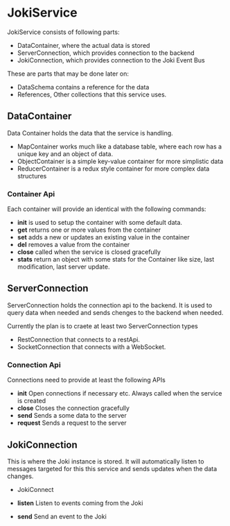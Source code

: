 
# JokiService

JokiService consists of following parts:

* DataContainer, where the actual data is stored
* ServerConnection, which provides connection to the backend
* JokiConnection, which provides connection to the Joki Event Bus


These are parts that may be done later on:

* DataSchema contains a reference for the data
* References, Other collections that this service uses.

## DataContainer

Data Container holds the data that the service is handling. 

* MapContainer works much like a database table, where each row has a unique key and an object of data.
* ObjectContainer is a simple key-value container for more simplistic data
* ReducerContainer is a redux style container for more complex data structures

### Container Api

Each container will provide an identical with the following commands:

* **init** is used to setup the container with some default data.
* **get** returns one or more values from the container
* **set** adds a new or updates an existing value in the container
* **del** removes a value from the container
* **close** called when the service is closed gracefully
* **stats** return an object with some stats for the Container like size, last modification, last server update.

## ServerConnection

ServerConnection holds the connection api to the backend. It is used to query data when needed and sends chenges to the backend when needed.

Currently the plan is to craete at least two ServerConnection types

* RestConnection that connects to a restApi.
* SocketConnection that connects with a WebSocket.


### Connection Api

Connections need to provide at least the following APIs

* **init** Open connections if necessary etc. Always called when the service is created
* **close** Closes the connection gracefully
* **send** Sends a some data to the server
* **request** Sends a request to the server

## JokiConnection

This is where the Joki instance is stored. It will automatically listen to messages targeted for this this service and sends updates when the data changes.

* JokiConnect

 * **listen** Listen to events coming from the Joki
 * **send** Send an event to the Joki 

